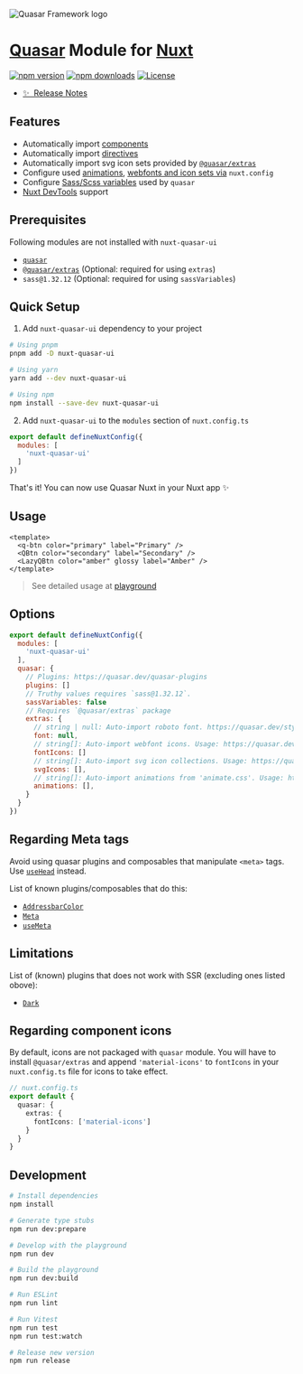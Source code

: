 ![Quasar Framework logo](https://cdn.quasar.dev/logo-v2/header.png)

# [Quasar](https://quasar.dev/) Module for [Nuxt](https://nuxt.com/)

[![npm version][npm-version-src]][npm-version-href]
[![npm downloads][npm-downloads-src]][npm-downloads-href]
[![License][license-src]][license-href]

- [✨ &nbsp;Release Notes](/CHANGELOG.md)
<!-- - [📖 &nbsp;Documentation](https://example.com) -->

## Features

- Automatically import [components](https://quasar.dev/vue-components)
- Automatically import [directives](https://quasar.dev/vue-directives)
- Automatically import svg icon sets provided by [`@quasar/extras`](https://github.com/quasarframework/quasar/tree/dev/extras)
- Configure used [animations](https://animate.style/), [webfonts and icon sets via](https://github.com/quasarframework/quasar/tree/dev/extras) `nuxt.config`
- Configure [Sass/Scss variables](https://quasar.dev/style/sass-scss-variables) used by `quasar`
- [Nuxt DevTools](https://devtools.nuxtjs.org/) support

## Prerequisites

Following modules are not installed with `nuxt-quasar-ui`

- [`quasar`](https://quasar.dev/)
- [`@quasar/extras`](https://github.com/quasarframework/quasar/tree/dev/extras) (Optional: required for using `extras`)
- `sass@1.32.12` (Optional: required for using `sassVariables`)

## Quick Setup

1. Add `nuxt-quasar-ui` dependency to your project

```bash
# Using pnpm
pnpm add -D nuxt-quasar-ui

# Using yarn
yarn add --dev nuxt-quasar-ui

# Using npm
npm install --save-dev nuxt-quasar-ui
```

2. Add `nuxt-quasar-ui` to the `modules` section of `nuxt.config.ts`

```js
export default defineNuxtConfig({
  modules: [
    'nuxt-quasar-ui'
  ]
})
```

That's it! You can now use Quasar Nuxt in your Nuxt app ✨

## Usage

```vue
<template>
  <q-btn color="primary" label="Primary" />
  <QBtn color="secondary" label="Secondary" />
  <LazyQBtn color="amber" glossy label="Amber" />
</template>
```

> See detailed usage at [playground](https://github.com/Maiquu/nuxt-quasar/tree/main/playground)

## Options

```js
export default defineNuxtConfig({
  modules: [
    'nuxt-quasar-ui'
  ],
  quasar: {
    // Plugins: https://quasar.dev/quasar-plugins
    plugins: []
    // Truthy values requires `sass@1.32.12`.
    sassVariables: false
    // Requires `@quasar/extras` package
    extras: {
      // string | null: Auto-import roboto font. https://quasar.dev/style/typography#default-font
      font: null,
      // string[]: Auto-import webfont icons. Usage: https://quasar.dev/vue-components/icon#webfont-usage
      fontIcons: []
      // string[]: Auto-import svg icon collections. Usage: https://quasar.dev/vue-components/icon#svg-usage
      svgIcons: [],
      // string[]: Auto-import animations from 'animate.css'. Usage: https://quasar.dev/options/animations#usage  
      animations: [],
    }
  }
})
```
## Regarding Meta tags
Avoid using quasar plugins and composables that manipulate `<meta>` tags.
Use [`useHead`](https://nuxt.com/docs/api/composables/use-head) instead.

List of known plugins/composables that do this:
- [`AddressbarColor`](https://quasar.dev/quasar-plugins/addressbar-color)
- [`Meta`](https://quasar.dev/quasar-plugins/meta)
- [`useMeta`](https://quasar.dev/vue-composables/use-meta)

## Limitations
List of (known) plugins that does not work with SSR (excluding ones listed obove):
- [`Dark`](https://quasar.dev/quasar-plugins/dark)

## Regarding component icons

By default, icons are not packaged with `quasar` module.
You will have to install `@quasar/extras` and append `'material-icons'` to `fontIcons` in your `nuxt.config.ts` file for icons to take effect.

```ts 
// nuxt.config.ts
export default {
  quasar: {
    extras: {
      fontIcons: ['material-icons']
    }
  }
}

```

## Development

```bash
# Install dependencies
npm install

# Generate type stubs
npm run dev:prepare

# Develop with the playground
npm run dev

# Build the playground
npm run dev:build

# Run ESLint
npm run lint

# Run Vitest
npm run test
npm run test:watch

# Release new version
npm run release
```

<!-- Badges -->
[npm-version-src]: https://img.shields.io/npm/v/nuxt-quasar-ui/latest.svg?style=flat&colorA=18181B&colorB=28CF8D
[npm-version-href]: https://npmjs.com/package/nuxt-quasar-ui

[npm-downloads-src]: https://img.shields.io/npm/dm/nuxt-quasar-ui.svg?style=flat&colorA=18181B&colorB=28CF8D
[npm-downloads-href]: https://npmjs.com/package/nuxt-quasar-ui

[license-src]: https://img.shields.io/npm/l/nuxt-quasar-ui.svg?style=flat&colorA=18181B&colorB=28CF8D
[license-href]: https://npmjs.com/package/nuxt-quasar-ui
